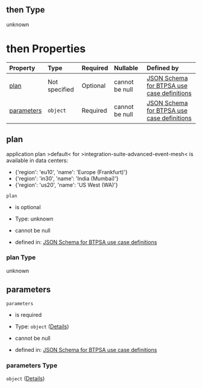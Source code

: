 ## then Type

unknown

# then Properties

| Property                  | Type          | Required | Nullable       | Defined by                                                                                                                                                                                                                                                  |
| :------------------------ | :------------ | :------- | :------------- | :---------------------------------------------------------------------------------------------------------------------------------------------------------------------------------------------------------------------------------------------------------- |
| [plan](#plan)             | Not specified | Optional | cannot be null | [JSON Schema for BTPSA use case definitions](btpsa-usecase-properties-services-items-allof-2-then-allof-24-then-allof-0-then-properties-plan.md "undefined#/properties/services/items/allOf/2/then/allOf/24/then/allOf/0/then/properties/plan")             |
| [parameters](#parameters) | `object`      | Required | cannot be null | [JSON Schema for BTPSA use case definitions](btpsa-usecase-properties-services-items-allof-2-then-allof-24-then-allof-0-then-properties-parameters.md "undefined#/properties/services/items/allOf/2/then/allOf/24/then/allOf/0/then/properties/parameters") |

## plan

application plan >default< for >integration-suite-advanced-event-mesh< is available in data centers:

*   {'region': 'eu10', 'name': 'Europe (Frankfurt)'}
*   {'region': 'in30', 'name': 'India (Mumbai)'}
*   {'region': 'us20', 'name': 'US West (WA)'}

`plan`

*   is optional

*   Type: unknown

*   cannot be null

*   defined in: [JSON Schema for BTPSA use case definitions](btpsa-usecase-properties-services-items-allof-2-then-allof-24-then-allof-0-then-properties-plan.md "undefined#/properties/services/items/allOf/2/then/allOf/24/then/allOf/0/then/properties/plan")

### plan Type

unknown

## parameters



`parameters`

*   is required

*   Type: `object` ([Details](btpsa-usecase-properties-services-items-allof-2-then-allof-24-then-allof-0-then-properties-parameters.md))

*   cannot be null

*   defined in: [JSON Schema for BTPSA use case definitions](btpsa-usecase-properties-services-items-allof-2-then-allof-24-then-allof-0-then-properties-parameters.md "undefined#/properties/services/items/allOf/2/then/allOf/24/then/allOf/0/then/properties/parameters")

### parameters Type

`object` ([Details](btpsa-usecase-properties-services-items-allof-2-then-allof-24-then-allof-0-then-properties-parameters.md))
